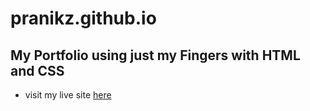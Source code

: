 # pranikz.github.io
## My Portfolio using just my Fingers with HTML and CSS
- visit my live site [here](https://pranikz.ml/)
